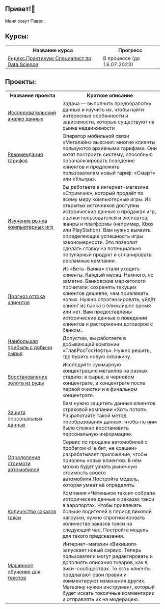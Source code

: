 ## Привет!:wave:
Меня зовут Павел.

## Курсы:
<table>
<tr>
  <th>Название курса</th>
  <th>Прогресс</th>
<tr>
  <td><a href = "https://practicum.yandex.ru/data-scientist/">Яндекс.Практикум: Специалист по Data Science</a></td>
  <td>В процессе (до 16.07.2023)</td>
</table>

## Проекты:
<table>
<tr>
  <th>Название проекта</th>
  <th>Краткое описание</th>
</tr> 
<tr>
  <td><a href = "https://github.com/BeePawlight/estate_research">Исследовательский анализ данных</a></td>
  <td>Задача — выполнить предобработку данных и изучить их, чтобы найти интересные особенности и зависимости, которые существуют на рынке недвижимости </td>

<tr>
  <td><a href = "https://github.com/BeePawlight/users_behavior">Рекомендация тарифов</a></td>
  <td>Оператор мобильной связи «Мегалайн» выяснил: многие клиенты пользуются архивными тарифами. Они хотят построить систему, способную проанализировать поведение клиентов и предложить пользователям новый тариф: «Смарт» или «Ультра». </td>
</tr>

<tr>
  <td><a href = "https://github.com/BeePawlight/video_games">Изучение рынка компьютерных игр</a></td>
  <td>Вы работаете в интернет-магазине «Стримчик», который продаёт по всему миру компьютерные игры. Из открытых источников доступны исторические данные о продажах игр, оценки пользователей и экспертов, жанры и платформы (например, Xbox или PlayStation). Вам нужно выявить определяющие успешность игры закономерности. Это позволит сделать ставку на потенциально популярный продукт и спланировать рекламные кампании. </td>
</tr>

<tr>
  <td><a href = "https://github.com/BeePawlight/churn_rate">Прогноз оттока клиентов</a></td>
  <td>Из «Бета-Банка» стали уходить клиенты. Каждый месяц. Немного, но заметно. Банковские маркетологи посчитали: сохранять текущих клиентов дешевле, чем привлекать новых. Нужно спрогнозировать, уйдёт клиент из банка в ближайшее время или нет. Вам предоставлены исторические данные о поведении клиентов и расторжении договоров с банком.. </td>
</tr>

<tr>
  <td><a href = "https://github.com/BeePawlight/drilling_of_the_well">Наибольшая прибыль с добычи сырья</a></td>
  <td>Допустим, вы работаете в добывающей компании «ГлавРосГосНефть». Нужно решить, где бурить новую скважину.</td>
</tr>

<tr>
  <td><a href = "https://github.com/BeePawlight/gold_recovery">Восстановление золота из руды</a></td>
  <td>Исследуйте суммарную концентрацию металлов на разных стадиях: в сырье, в черновом концентрате, в концентрате после первой очистки и в финальном концентрате.</td>
</tr>
  
<tr>
  <td><a href = "https://github.com/BeePawlight/insurance">Защита персональных данных</a></td>
  <td>Вам нужно защитить данные клиентов страховой компании «Хоть потоп». Разработайте такой метод преобразования данных, чтобы по ним было сложно восстановить персональную информацию.</td>
</tr>

<tr>
  <td><a href = "https://github.com/BeePawlight/autos">Определение стоимоти автомобилей</a></td>
  <td>Сервис по продаже автомобилей с пробегом «Не бит, не крашен» разрабатывает приложение, чтобы привлечь новых клиентов. В нём можно будет узнать рыночную стоимость своего автомобиля.Постройте модель, которая умеет её определять.</td>
</tr>

<tr>
  <td><a href = "https://github.com/BeePawlight/taxi">Количество заказов такси</a></td>
  <td>Компания «Чётенькое такси» собрала исторические данные о заказах такси в аэропортах. Чтобы привлекать больше водителей в период пиковой нагрузки, нужно спрогнозировать количество заказов такси на следующий час. Постройте модель для такого предсказания.</td>
</tr>

<tr>
  <td><a href = "https://github.com/BeePawlight/toxic_words">Машинное обучение для текстов</a></td>
  <td>Интернет-магазин «Викишоп» запускает новый сервис. Теперь пользователи могут редактировать и дополнять описания товаров, как в вики-сообществах. То есть клиенты предлагают свои правки и комментируют изменения других. Магазину нужен инструмент, который будет искать токсичные комментарии и отправлять их на модерацию.</td>
</tr>
  
  
<!--
**BeePawlight/BeePawlight** is a ✨ _special_ ✨ repository because its `README.md` (this file) appears on your GitHub profile.

Here are some ideas to get you started:

- 🔭 I’m currently working on ...
- 🌱 I’m currently learning ...
- 👯 I’m looking to collaborate on ...
- 🤔 I’m looking for help with ...
- 💬 Ask me about ...
- 📫 How to reach me: ...
- 😄 Pronouns: ...
- ⚡ Fun fact: ...
-->
